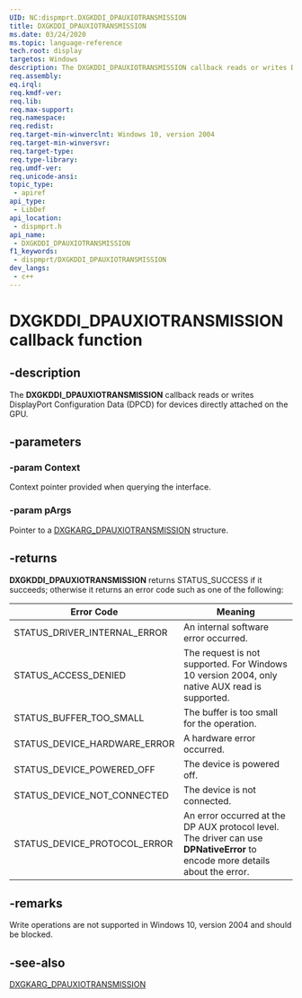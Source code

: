 ```yaml
---
UID: NC:dispmprt.DXGKDDI_DPAUXIOTRANSMISSION
title: DXGKDDI_DPAUXIOTRANSMISSION
ms.date: 03/24/2020
ms.topic: language-reference
tech.root: display
targetos: Windows
description: The DXGKDDI_DPAUXIOTRANSMISSION callback reads or writes DisplayPort Configuration Data (DPCD) for devices directly attached on the GPU.
req.assembly: 
eq.irql: 
req.kmdf-ver: 
req.lib: 
req.max-support: 
req.namespace: 
req.redist: 
req.target-min-winverclnt: Windows 10, version 2004
req.target-min-winversvr: 
req.target-type: 
req.type-library: 
req.umdf-ver: 
req.unicode-ansi: 
topic_type:
 - apiref
api_type:
 - LibDef
api_location:
 - dispmprt.h
api_name:
 - DXGKDDI_DPAUXIOTRANSMISSION
f1_keywords:
 - dispmprt/DXGKDDI_DPAUXIOTRANSMISSION
dev_langs:
 - c++
---
```


# DXGKDDI_DPAUXIOTRANSMISSION callback function

## -description

The **DXGKDDI_DPAUXIOTRANSMISSION** callback reads or writes DisplayPort Configuration Data (DPCD) for devices directly attached on the GPU.

## -parameters

### -param Context

Context pointer provided when querying the interface.

### -param pArgs

Pointer to a [DXGKARG_DPAUXIOTRANSMISSION](ns-dispmprt-dxgkarg_dpauxiotransmission.md) structure.

## -returns

**DXGKDDI_DPAUXIOTRANSMISSION** returns STATUS_SUCCESS if it succeeds; otherwise it returns an error code such as one of the following:

| Error Code | Meaning |
| ---------- | ------- |
| STATUS_DRIVER_INTERNAL_ERROR | An internal software error occurred.|  
| STATUS_ACCESS_DENIED | The request is not supported. For Windows 10 version 2004, only native AUX read is supported. |
| STATUS_BUFFER_TOO_SMALL | The buffer is too small for the operation. |
| STATUS_DEVICE_HARDWARE_ERROR | A hardware error occurred. |
| STATUS_DEVICE_POWERED_OFF | The device is powered off. |
| STATUS_DEVICE_NOT_CONNECTED | The device is not connected. |
| STATUS_DEVICE_PROTOCOL_ERROR | An error occurred at the DP AUX protocol level. The driver can use **DPNativeError** to encode more details about the error. |

## -remarks

Write operations are not supported in Windows 10, version 2004 and should be blocked.

## -see-also

[DXGKARG_DPAUXIOTRANSMISSION](ns-dispmprt-dxgkarg_dpauxiotransmission.md)

